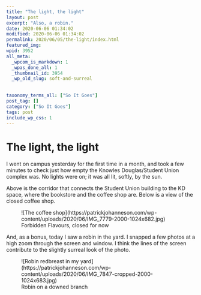 ```yaml
---
title: "The light, the light"
layout: post
excerpt: "Also, a robin."
date: 2020-06-06 01:34:02
modified: 2020-06-06 01:34:02
permalink: 2020/06/05/the-light/index.html
featured_img: 
wpid: 3952
all_meta: 
  _wpcom_is_markdown: 1
  _wpas_done_all: 1
  _thumbnail_id: 3954
  _wp_old_slug: soft-and-surreal
  
  
taxonomy_terms_all: ["So It Goes"]
post_tag: []
category: ["So It Goes"]
tags: post
include_wp_css: 1
---
```


# The light, the light

I went on campus yesterday for the first time in a month, and took a few minutes to check just how empty the Knowles Douglas/Student Union complex was. No lights were on; it was all lit, softly, by the sun.

Above is the corridor that connects the Student Union building to the KD space, where the bookstore and the coffee shop are. Below is a view of the closed coffee shop.

<figure class="wp-block-image size-large">![The coffee shop](https://patrickjohanneson.com/wp-content/uploads/2020/06/IMG_7779-2000-1024x682.jpg)<figcaption>Forbidden Flavours, closed for now</figcaption></figure>And, as a bonus, today I saw a robin in the yard. I snapped a few photos at a high zoom through the screen and window. I think the lines of the screen contribute to the slightly surreal look of the photo.

<figure class="wp-block-image size-large">![Robin redbreast in my yard](https://patrickjohanneson.com/wp-content/uploads/2020/06/IMG_7847-cropped-2000-1024x683.jpg)<figcaption>Robin on a downed branch</figcaption></figure>